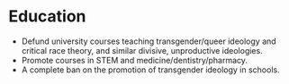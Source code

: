 # Education

* Defund university courses teaching transgender/queer ideology and critical race theory, and similar divisive, unproductive ideologies.
* Promote courses in STEM and medicine/dentistry/pharmacy. 
* A complete ban on the promotion of transgender ideology in schools. 
